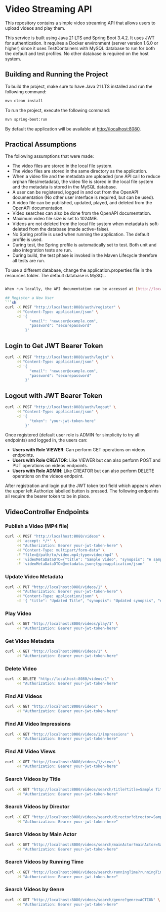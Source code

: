 # Video Streaming API

This repository contains a simple video streaming API that allows users to upload videos and play them. 

This service is built using Java 21 LTS and Spring Boot 3.4.2. It uses JWT for authentication. It requires a Docker environment 
(server version 1.6.0 or higher) since it uses TestContainers with MySQL database to run for both the default and test profiles. 
No other database is required on the host system.

## Building and Running the Project

To build the project, make sure to have Java 21 LTS installed and run the following command:

```sh
mvn clean install
```

To run the project, execute the following command:

```sh
mvn spring-boot:run
```

By default the application will be available at [http://localhost:8080](http://localhost:8080).


## Practical Assumptions

The following assumptions that were made:
- The video files are stored in the local file system.
- The video files are stored in the same directory as the application.
- When a video file and the metadata are uploaded (one API call to reduce orphan files/metadata), the video file is stored in the local file system and the metadata is stored in the MySQL database.
- A user can be registered, logged in and out from the OpenAPI documentation (No other user interface is required, but can be used).
- A video file can be published, updated, played, and deleted from the OpenAPI documentation.
- Video searches can also be done from the OpenAPI documentation.
- Maximum video file size is set to 1024MB.
- Videos are not deleted from the local file system when metadata is soft-deleted from the database (made active=false).
- No Spring profile is used when running the application. The default profile is used.
- During test, the Spring profile is automatically set to test. Both unit and also integration tests are run.
- During build, the test phase is invoked in the Maven Lifecycle therefore all tests are run.

To use a different database, change the application.properties file in the resources folder. The default database is MySQL.

```sh

When run locally, the API documentation can be accessed at [http://localhost:8080/swagger-ui/index.html](http://localhost:8080/swagger-ui/index.html) and has the following user endpoints:

## Register a New User
```sh
curl -X POST "http://localhost:8080/auth/register" \
     -H "Content-Type: application/json" \
     -d '{
           "email": "newuser@example.com",
           "password": "securepassword"
         }'
```

## Login to Get JWT Bearer Token
```sh
curl -X POST "http://localhost:8080/auth/login" \
     -H "Content-Type: application/json" \
     -d '{
           "email": "newuser@example.com",
           "password": "securepassword"
         }'
```

## Logout with JWT Bearer Token
```sh
curl -X POST "http://localhost:8080/auth/logout" \
     -H "Content-Type: application/json" \
     -d '{
           "token": "your-jwt-token-here"
         }'
```

Once registered (default user role is ADMIN for simplicity to try all endpoints) and logged in, the users can:

- **Users with Role VIEWER**: Can perform GET operations on videos endpoints.
- **Users with Role CREATOR**: Like VIEWER but can also perform POST and PUT operations on videos endpoints.
- **Users with Role ADMIN**: Like CREATOR but can also perform DELETE operations on the videos endpoint.

After registration and login put the JWT token text field which appears when the upper 
left Authorize labelled button is pressed. The following endpoints all require the bearer
token to be in place.

## VideoController Endpoints

### Publish a Video (MP4 file)
```sh
curl -X POST "http://localhost:8080/videos" \
     -H 'accept: */*' \
     -H "Authorization: Bearer your-jwt-token-here" \
     -H "Content-Type: multipart/form-data" \
     -F "file=@/path/to/video.mp4;type=video/mp4" \
     -F 'videoMetaDataDTO={"title": "Sample Video", "synopsis": "A sample video synopsis", "directorName": "Director Name", "mainActor": "Main Actor", "cast": [], "yearOfRelease": 2022, "genre": ["ACTION"], "runningTime": 120, "fileExtension": "mp4", "fileName": "video.mp4"}' \
     -F 'videoMetaDataDTO=@metadata.json;type=application/json'     `
```

### Update Video Metadata
```sh
curl -X PUT "http://localhost:8080/videos/1" \
     -H "Authorization: Bearer your-jwt-token-here" \
     -H "Content-Type: application/json" \
     -d '{ "title": "Updated Title", "synopsis": "Updated synopsis", "directorName": "Updated Director", "mainActor": "Updated Main Actor", "cast": [], "yearOfRelease": 2022, "genre": ["DRAMA"], "runningTime": 130, "fileExtension": "mp4", "fileName": "video.mp4" }'
```

### Play Video
```sh
curl -X GET "http://localhost:8080/videos/play/1" \
     -H "Authorization: Bearer your-jwt-token-here"
```

### Get Video Metadata
```sh
curl -X GET "http://localhost:8080/videos/1" \
     -H "Authorization: Bearer your-jwt-token-here"
```

### Delete Video
```sh
curl -X DELETE "http://localhost:8080/videos/1" \
     -H "Authorization: Bearer your-jwt-token-here"
```

### Find All Videos
```sh
curl -X GET "http://localhost:8080/videos" \
     -H "Authorization: Bearer your-jwt-token-here"
```

### Find All Video Impressions
```sh
curl -X GET "http://localhost:8080/videos/1/impressions" \
     -H "Authorization: Bearer your-jwt-token-here"
```

### Find All Video Views
```sh
curl -X GET "http://localhost:8080/videos/1/views" \
     -H "Authorization: Bearer your-jwt-token-here"
```

### Search Videos by Title
```sh
curl -X GET "http://localhost:8080/videos/search/title?title=Sample Title" \
     -H "Authorization: Bearer your-jwt-token-here"
```

### Search Videos by Director
```sh
curl -X GET "http://localhost:8080/videos/search/director?director=Sample Director" \
     -H "Authorization: Bearer your-jwt-token-here"
```

### Search Videos by Main Actor
```sh
curl -X GET "http://localhost:8080/videos/search/mainActor?mainActor=Sample Actor" \
     -H "Authorization: Bearer your-jwt-token-here"
```

### Search Videos by Running Time
```sh
curl -X GET "http://localhost:8080/videos/search/runningTime?runningTime=120&comparator=GREATER_OR_EQUAL" \
     -H "Authorization: Bearer your-jwt-token-here"
```

### Search Videos by Genre
```sh
curl -X GET "http://localhost:8080/videos/search/genre?genre=ACTION" \
     -H "Authorization: Bearer your-jwt-token-here"
```
